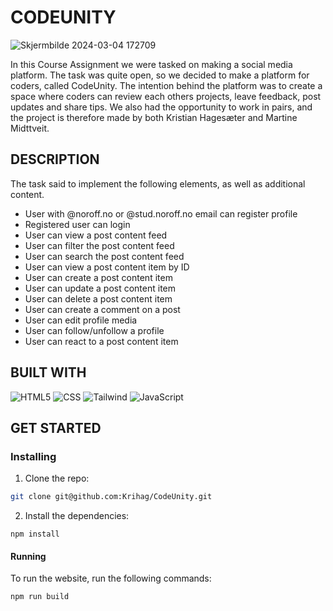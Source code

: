 # CODEUNITY

![Skjermbilde 2024-03-04 172709](https://github.com/Krihag/CodeUnity/assets/125905644/107bd955-8d96-4e02-bfeb-e40e00ac527b)

In this Course Assignment we were tasked on making a social media platform. The task was quite open, so we decided to make a platform for coders, called CodeUnity. 
The intention behind the platform was to create a space where coders can review each others projects, leave feedback, post updates and share tips. 
We also had the opportunity to work in pairs, and the project is therefore made by both Kristian Hagesæter and Martine Midttveit. 

## DESCRIPTION
The task said to implement the following elements, as well as additional content. 

- User with @noroff.no or @stud.noroff.no email can register profile
- Registered user can login
- User can view a post content feed
- User can filter the post content feed
- User can search the post content feed
- User can view a post content item by ID
- User can create a post content item
- User can update a post content item
- User can delete a post content item
- User can create a comment on a post
- User can edit profile media
- User can follow/unfollow a profile
- User can react to a post content item

## BUILT WITH
![HTML5](https://img.shields.io/badge/-HTML5-333333?style=flat&logo=HTML5)
![CSS](https://img.shields.io/badge/-CSS-333333?style=flat&logo=CSS3&logoColor=1572B6)
![Tailwind](https://img.shields.io/badge/Tailwind_CSS-38B2AC?style=for-the-badge&logo=tailwind-css&logoColor=white)
![JavaScript](https://img.shields.io/badge/JavaScript-F7DF1E?style=for-the-badge&logo=javascript&logoColor=black)

## GET STARTED

### Installing
1. Clone the repo:
```bash   
git clone git@github.com:Krihag/CodeUnity.git
```
2. Install the dependencies:
```
npm install
```
#### Running
To run the website, run the following commands:

```bash
npm run build
```



